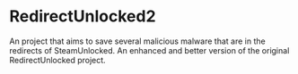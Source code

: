 # RedirectUnlocked2
An project that aims to save several malicious malware that are in the redirects of SteamUnlocked. An enhanced and better version of the original RedirectUnlocked project.
